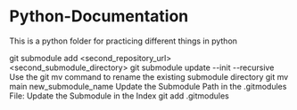 # Python-Documentation
This is a python folder for practicing different things in python

git submodule add <second_repository_url> <second_submodule_directory>
git submodule update --init --recursive
Use the git mv command to rename the existing submodule directory
git mv main new_submodule_name
Update the Submodule Path in the .gitmodules File:
Update the Submodule in the Index git add .gitmodules
